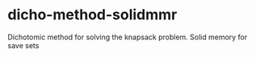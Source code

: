 dicho-method-solidmmr
=====================

Dichotomic method for solving the knapsack problem. Solid memory for save sets
